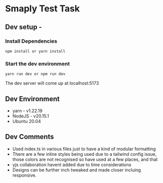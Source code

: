 # Smaply Test Task

## Dev setup -

### Install Dependencies

```
npm install or yarn install
```

### Start the dev environment

```
yarn run dev or npm run dev
```

The dev server will come up at localhost:5173

## Dev Environment

- yarn - v1.22.19
- NodeJS - v20.15.1
- Ubuntu 20.04

## Dev Comments

- Used index.ts in various files just to have a kind of modular formatting
- There are a few inline styles being used due to a tailwind config issue, those colors are not recognised so have used at a few places, and that
- yjs collaboration havent added due to time considerations
- Designs can be further inch tweaked and made closer incluing responsive.
